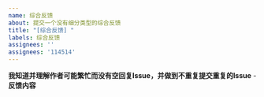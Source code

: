 ```yaml
---
name: 综合反馈
about: 提交一个没有细分类型的综合反馈
title: "[综合反馈] "
labels: 综合反馈
assignees: ''
assignees: '114514'
---
```


**我知道并理解作者可能繁忙而没有空回复Issue，并做到不重复提交重复的Issue**
-**反馈内容**
